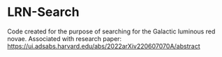 # LRN-Search
Code created for the purpose of searching for the Galactic luminous red novae. Associated with research paper: https://ui.adsabs.harvard.edu/abs/2022arXiv220607070A/abstract
